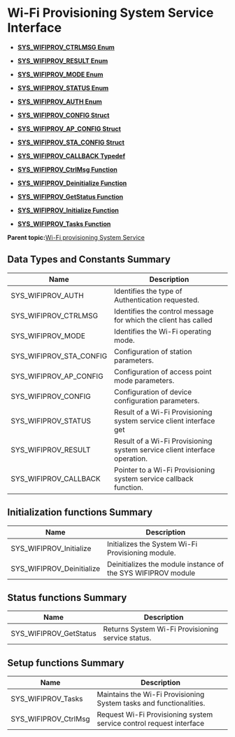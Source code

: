 # Wi-Fi Provisioning System Service Interface

-   **[SYS\_WIFIPROV\_CTRLMSG Enum](GUID-3F684EBE-A5FB-4AE3-A0A8-629D54D9300B.md)**  

-   **[SYS\_WIFIPROV\_RESULT Enum](GUID-7FEA46C8-788C-4E6A-B46E-5A8FEE9B7CED.md)**  

-   **[SYS\_WIFIPROV\_MODE Enum](GUID-2F0FEF24-2562-4783-A816-2E0B65C679D5.md)**  

-   **[SYS\_WIFIPROV\_STATUS Enum](GUID-BC6FF56F-269A-4570-B96A-76C3D29BF4D9.md)**  

-   **[SYS\_WIFIPROV\_AUTH Enum](GUID-4D8F8775-405D-4FE4-B72E-9807B7005C89.md)**  

-   **[SYS\_WIFIPROV\_CONFIG Struct](GUID-445B119E-3EAD-4ECB-8662-27AB3B193F52.md)**  

-   **[SYS\_WIFIPROV\_AP\_CONFIG Struct](GUID-791A8D39-45C6-4D33-A082-C308E48A6D7B.md)**  

-   **[SYS\_WIFIPROV\_STA\_CONFIG Struct](GUID-F46FB0B5-D797-4A03-A691-D212DA77C376.md)**  

-   **[SYS\_WIFIPROV\_CALLBACK Typedef](GUID-BCF00564-E312-4462-A11B-079E6A5414EB.md)**  

-   **[SYS\_WIFIPROV\_CtrlMsg Function](GUID-6FAB8216-E82D-4B1B-899B-55CC9B16302A.md)**  

-   **[SYS\_WIFIPROV\_Deinitialize Function](GUID-A3BBC2D0-94C5-4D00-8A54-558B7F27500F.md)**  

-   **[SYS\_WIFIPROV\_GetStatus Function](GUID-244208E3-3A35-4EA4-8A25-08FB3A0C34F1.md)**  

-   **[SYS\_WIFIPROV\_Initialize Function](GUID-9015FCED-F411-41BE-B7DE-6929204283F6.md)**  

-   **[SYS\_WIFIPROV\_Tasks Function](GUID-2B3ABECA-845C-4A2C-90DA-6BB38A0424F6.md)**  


**Parent topic:**[Wi-Fi provisioning System Service](GUID-6C1BB28E-7F9B-4582-8E74-E301F89C58AC.md)

## Data Types and Constants Summary

|Name|Description|
|----|-----------|
|SYS\_WIFIPROV\_AUTH|Identifies the type of Authentication requested.|
|SYS\_WIFIPROV\_CTRLMSG|Identifies the control message for which the client has called|
|SYS\_WIFIPROV\_MODE|Identifies the Wi-Fi operating mode.|
|SYS\_WIFIPROV\_STA\_CONFIG|Configuration of station parameters.|
|SYS\_WIFIPROV\_AP\_CONFIG|Configuration of access point mode parameters.|
|SYS\_WIFIPROV\_CONFIG|Configuration of device configuration parameters.|
|SYS\_WIFIPROV\_STATUS|Result of a Wi-Fi Provisioning system service client interface get|
|SYS\_WIFIPROV\_RESULT|Result of a Wi-Fi Provisioning system service client interface operation.|
|SYS\_WIFIPROV\_CALLBACK|Pointer to a Wi-Fi Provisioning system service callback function.|

## Initialization functions Summary

|Name|Description|
|----|-----------|
|SYS\_WIFIPROV\_Initialize|Initializes the System Wi-Fi Provisioning module.|
|SYS\_WIFIPROV\_Deinitialize|Deinitializes the module instance of the SYS WIFIPROV module|

## Status functions Summary

|Name|Description|
|----|-----------|
|SYS\_WIFIPROV\_GetStatus|Returns System Wi-Fi Provisioning service status.|

## Setup functions Summary

|Name|Description|
|----|-----------|
|SYS\_WIFIPROV\_Tasks|Maintains the Wi-Fi Provisioning System tasks and functionalities.|
|SYS\_WIFIPROV\_CtrlMsg|Request Wi-Fi Provisioning system service control request interface|

